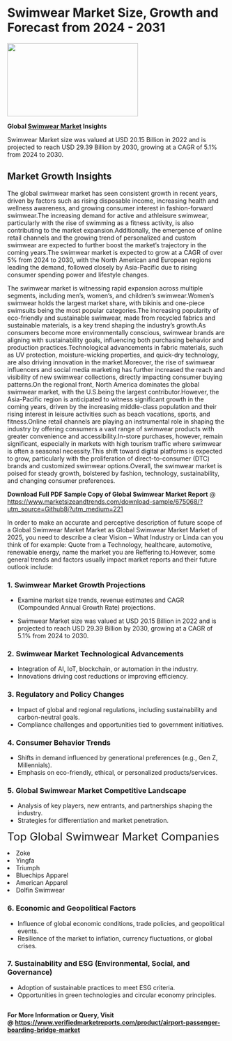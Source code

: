 <H1>Swimwear Market Size, Growth and Forecast from 2024 - 2031</H1><img class="aligncenter size-medium wp-image-584254" src="https://thirdeyenews.in/wp-content/uploads/2024/09/Global-Market-Research-300x168.jpeg" alt="" width="300" height="168" /><p><strong>Global&nbsp;<a href="https://www.marketsizeandtrends.com/download-sample/675068/?utm_source=Github8j?utm_medium=221">Swimwear Market</a> Insights</strong></p><p>Swimwear Market size was valued at USD 20.15 Billion in 2022 and is projected to reach USD 29.39 Billion by 2030, growing at a CAGR of 5.1% from 2024 to 2030.</p><p><h2>Market Growth Insights</h2> <p>The global swimwear market has seen consistent growth in recent years, driven by factors such as rising disposable income, increasing health and wellness awareness, and growing consumer interest in fashion-forward swimwear.The increasing demand for active and athleisure swimwear, particularly with the rise of swimming as a fitness activity, is also contributing to the market expansion.Additionally, the emergence of online retail channels and the growing trend of personalized and custom swimwear are expected to further boost the market’s trajectory in the coming years.The swimwear market is expected to grow at a CAGR of over 5% from 2024 to 2030, with the North American and European regions leading the demand, followed closely by Asia-Pacific due to rising consumer spending power and lifestyle changes.</p> <p>The swimwear market is witnessing rapid expansion across multiple segments, including men’s, women’s, and children’s swimwear.Women’s swimwear holds the largest market share, with bikinis and one-piece swimsuits being the most popular categories.The increasing popularity of eco-friendly and sustainable swimwear, made from recycled fabrics and sustainable materials, is a key trend shaping the industry’s growth.As consumers become more environmentally conscious, swimwear brands are aligning with sustainability goals, influencing both purchasing behavior and production practices.Technological advancements in fabric materials, such as UV protection, moisture-wicking properties, and quick-dry technology, are also driving innovation in the market.Moreover, the rise of swimwear influencers and social media marketing has further increased the reach and visibility of new swimwear collections, directly impacting consumer buying patterns.On the regional front, North America dominates the global swimwear market, with the U.S.being the largest contributor.However, the Asia-Pacific region is anticipated to witness significant growth in the coming years, driven by the increasing middle-class population and their rising interest in leisure activities such as beach vacations, sports, and fitness.Online retail channels are playing an instrumental role in shaping the industry by offering consumers a vast range of swimwear products with greater convenience and accessibility.In-store purchases, however, remain significant, especially in markets with high tourism traffic where swimwear is often a seasonal necessity.This shift toward digital platforms is expected to grow, particularly with the proliferation of direct-to-consumer (DTC) brands and customized swimwear options.Overall, the swimwear market is poised for steady growth, bolstered by fashion, technology, sustainability, and changing consumer preferences.<p><span class=""><strong>Download Full PDF Sample Copy of Global Swimwear Market Report</strong> @ <a href="https://www.marketsizeandtrends.com/download-sample/675068/?utm_source=Github8j?utm_medium=221" target="_blank">https://www.marketsizeandtrends.com/download-sample/675068/?utm_source=Github8j?utm_medium=221</a></span></p><p>In order to make an accurate and perceptive description of future scope of a Global&nbsp;Swimwear Market Market as Global&nbsp;Swimwear Market Market of 2025, you need to describe a clear Vision &ndash; What Industry or Linda can you think of for example: Quote from a Technology, healthcare, automotive, renewable energy, name the market you are Reffering to.However, some general trends and factors usually impact market reports and their future outlook include:</p><h3>1.&nbsp;<strong>Swimwear Market Growth Projections</strong></h3><ul><li>Examine market size trends, revenue estimates and CAGR (Compounded Annual Growth Rate) projections.</li><li><p>Swimwear Market size was valued at USD 20.15 Billion in 2022 and is projected to reach USD 29.39 Billion by 2030, growing at a CAGR of 5.1% from 2024 to 2030.</p></li></ul><h3>2.&nbsp;<strong>Swimwear Market Technological Advancements</strong></h3><ul><li>Integration of AI, IoT, blockchain, or automation in the industry.</li><li>Innovations driving cost reductions or improving efficiency.</li></ul><h3>3.&nbsp;<strong>Regulatory and Policy Changes</strong></h3><ul><li>Impact of global and regional regulations, including sustainability and carbon-neutral goals.</li><li>Compliance challenges and opportunities tied to government initiatives.</li></ul><h3>4.&nbsp;<strong>Consumer Behavior Trends</strong></h3><ul><li>Shifts in demand influenced by generational preferences (e.g., Gen Z, Millennials).</li><li>Emphasis on eco-friendly, ethical, or personalized products/services.</li></ul><h3>5.&nbsp;<strong>Global Swimwear Market Competitive Landscape</strong></h3><ul><li>Analysis of key players, new entrants, and partnerships shaping the industry.</li><li>Strategies for differentiation and market penetration.</li></ul><p data-pm-slice="1 1 []"><span style="color: inherit; font-family: inherit; font-size: 25px;">Top Global Swimwear Market Companies</span></p><div class="" data-test-id=""><p><li>Zoke</li><li> Yingfa</li><li> Triumph</li><li> Bluechips Apparel</li><li> American Apparel</li><li> Dolfin Swimwear</li></p></div><h3>6.&nbsp;<strong>Economic and Geopolitical Factors</strong></h3><ul><li>Influence of global economic conditions, trade policies, and geopolitical events.</li><li>Resilience of the market to inflation, currency fluctuations, or global crises.</li></ul><h3>7.&nbsp;<strong>Sustainability and ESG (Environmental, Social, and Governance)</strong></h3><ul><li>Adoption of sustainable practices to meet ESG criteria.</li><li>Opportunities in green technologies and circular economy principles.</li></ul><h2><strong style="font-size: 14px;">For More Information or Query, Visit @&nbsp;</strong><a style="background-color: #ffffff; font-size: 14px;" href="https://www.marketsizeandtrends.com/report/swimwear-market/" target="_blank">https://www.verifiedmarketreports.com/product/airport-passenger-boarding-bridge-market</a></h2>